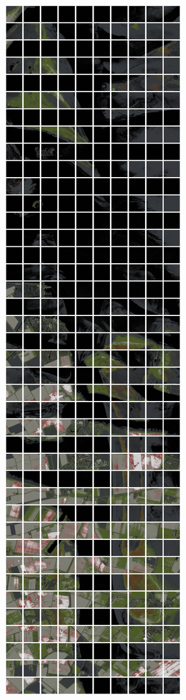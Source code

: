<html>
<div>
<img src="https://github.com/HakkaTjakka/NL_TILE_MAP/blob/main/18/600/-1044/r.6000.-10440.png" height="44" width="44">
<img src="https://github.com/HakkaTjakka/NL_TILE_MAP/blob/main/18/600/-1044/r.6001.-10440.png" height="44" width="44">
<img src="https://github.com/HakkaTjakka/NL_TILE_MAP/blob/main/18/600/-1044/r.6002.-10440.png" height="44" width="44">
<img src="https://github.com/HakkaTjakka/NL_TILE_MAP/blob/main/18/600/-1044/r.6003.-10440.png" height="44" width="44">
<img src="https://github.com/HakkaTjakka/NL_TILE_MAP/blob/main/18/600/-1044/r.6004.-10440.png" height="44" width="44">
<img src="https://github.com/HakkaTjakka/NL_TILE_MAP/blob/main/18/600/-1044/r.6005.-10440.png" height="44" width="44">
<img src="https://github.com/HakkaTjakka/NL_TILE_MAP/blob/main/18/600/-1044/r.6006.-10440.png" height="44" width="44">
<img src="https://github.com/HakkaTjakka/NL_TILE_MAP/blob/main/18/600/-1044/r.6007.-10440.png" height="44" width="44">
<img src="https://github.com/HakkaTjakka/NL_TILE_MAP/blob/main/18/600/-1044/r.6008.-10440.png" height="44" width="44">
<img src="https://github.com/HakkaTjakka/NL_TILE_MAP/blob/main/18/600/-1044/r.6009.-10440.png" height="44" width="44">
<img src="https://github.com/HakkaTjakka/NL_TILE_MAP/blob/main/18/601/-1044/r.6010.-10440.png" height="44" width="44">
<img src="https://github.com/HakkaTjakka/NL_TILE_MAP/blob/main/18/601/-1044/r.6011.-10440.png" height="44" width="44">
<img src="https://github.com/HakkaTjakka/NL_TILE_MAP/blob/main/18/601/-1044/r.6012.-10440.png" height="44" width="44">
<img src="https://github.com/HakkaTjakka/NL_TILE_MAP/blob/main/18/601/-1044/r.6013.-10440.png" height="44" width="44">
<img src="https://github.com/HakkaTjakka/NL_TILE_MAP/blob/main/18/601/-1044/r.6014.-10440.png" height="44" width="44">
<img src="https://github.com/HakkaTjakka/NL_TILE_MAP/blob/main/18/601/-1044/r.6015.-10440.png" height="44" width="44">
<img src="https://github.com/HakkaTjakka/NL_TILE_MAP/blob/main/18/601/-1044/r.6016.-10440.png" height="44" width="44">
<img src="https://github.com/HakkaTjakka/NL_TILE_MAP/blob/main/18/601/-1044/r.6017.-10440.png" height="44" width="44">
<img src="https://github.com/HakkaTjakka/NL_TILE_MAP/blob/main/18/601/-1044/r.6018.-10440.png" height="44" width="44">
<img src="https://github.com/HakkaTjakka/NL_TILE_MAP/blob/main/18/601/-1044/r.6019.-10440.png" height="44" width="44">
<br>
<img src="https://github.com/HakkaTjakka/NL_TILE_MAP/blob/main/18/600/-1044/r.6000.-10439.png" height="44" width="44">
<img src="https://github.com/HakkaTjakka/NL_TILE_MAP/blob/main/18/600/-1044/r.6001.-10439.png" height="44" width="44">
<img src="https://github.com/HakkaTjakka/NL_TILE_MAP/blob/main/18/600/-1044/r.6002.-10439.png" height="44" width="44">
<img src="https://github.com/HakkaTjakka/NL_TILE_MAP/blob/main/18/600/-1044/r.6003.-10439.png" height="44" width="44">
<img src="https://github.com/HakkaTjakka/NL_TILE_MAP/blob/main/18/600/-1044/r.6004.-10439.png" height="44" width="44">
<img src="https://github.com/HakkaTjakka/NL_TILE_MAP/blob/main/18/600/-1044/r.6005.-10439.png" height="44" width="44">
<img src="https://github.com/HakkaTjakka/NL_TILE_MAP/blob/main/18/600/-1044/r.6006.-10439.png" height="44" width="44">
<img src="https://github.com/HakkaTjakka/NL_TILE_MAP/blob/main/18/600/-1044/r.6007.-10439.png" height="44" width="44">
<img src="https://github.com/HakkaTjakka/NL_TILE_MAP/blob/main/18/600/-1044/r.6008.-10439.png" height="44" width="44">
<img src="https://github.com/HakkaTjakka/NL_TILE_MAP/blob/main/18/600/-1044/r.6009.-10439.png" height="44" width="44">
<img src="https://github.com/HakkaTjakka/NL_TILE_MAP/blob/main/18/601/-1044/r.6010.-10439.png" height="44" width="44">
<img src="https://github.com/HakkaTjakka/NL_TILE_MAP/blob/main/18/601/-1044/r.6011.-10439.png" height="44" width="44">
<img src="https://github.com/HakkaTjakka/NL_TILE_MAP/blob/main/18/601/-1044/r.6012.-10439.png" height="44" width="44">
<img src="https://github.com/HakkaTjakka/NL_TILE_MAP/blob/main/18/601/-1044/r.6013.-10439.png" height="44" width="44">
<img src="https://github.com/HakkaTjakka/NL_TILE_MAP/blob/main/18/601/-1044/r.6014.-10439.png" height="44" width="44">
<img src="https://github.com/HakkaTjakka/NL_TILE_MAP/blob/main/18/601/-1044/r.6015.-10439.png" height="44" width="44">
<img src="https://github.com/HakkaTjakka/NL_TILE_MAP/blob/main/18/601/-1044/r.6016.-10439.png" height="44" width="44">
<img src="https://github.com/HakkaTjakka/NL_TILE_MAP/blob/main/18/601/-1044/r.6017.-10439.png" height="44" width="44">
<img src="https://github.com/HakkaTjakka/NL_TILE_MAP/blob/main/18/601/-1044/r.6018.-10439.png" height="44" width="44">
<img src="https://github.com/HakkaTjakka/NL_TILE_MAP/blob/main/18/601/-1044/r.6019.-10439.png" height="44" width="44">
<br>
<img src="https://github.com/HakkaTjakka/NL_TILE_MAP/blob/main/18/600/-1044/r.6000.-10438.png" height="44" width="44">
<img src="https://github.com/HakkaTjakka/NL_TILE_MAP/blob/main/18/600/-1044/r.6001.-10438.png" height="44" width="44">
<img src="https://github.com/HakkaTjakka/NL_TILE_MAP/blob/main/18/600/-1044/r.6002.-10438.png" height="44" width="44">
<img src="https://github.com/HakkaTjakka/NL_TILE_MAP/blob/main/18/600/-1044/r.6003.-10438.png" height="44" width="44">
<img src="https://github.com/HakkaTjakka/NL_TILE_MAP/blob/main/18/600/-1044/r.6004.-10438.png" height="44" width="44">
<img src="https://github.com/HakkaTjakka/NL_TILE_MAP/blob/main/18/600/-1044/r.6005.-10438.png" height="44" width="44">
<img src="https://github.com/HakkaTjakka/NL_TILE_MAP/blob/main/18/600/-1044/r.6006.-10438.png" height="44" width="44">
<img src="https://github.com/HakkaTjakka/NL_TILE_MAP/blob/main/18/600/-1044/r.6007.-10438.png" height="44" width="44">
<img src="https://github.com/HakkaTjakka/NL_TILE_MAP/blob/main/18/600/-1044/r.6008.-10438.png" height="44" width="44">
<img src="https://github.com/HakkaTjakka/NL_TILE_MAP/blob/main/18/600/-1044/r.6009.-10438.png" height="44" width="44">
<img src="https://github.com/HakkaTjakka/NL_TILE_MAP/blob/main/18/601/-1044/r.6010.-10438.png" height="44" width="44">
<img src="https://github.com/HakkaTjakka/NL_TILE_MAP/blob/main/18/601/-1044/r.6011.-10438.png" height="44" width="44">
<img src="https://github.com/HakkaTjakka/NL_TILE_MAP/blob/main/18/601/-1044/r.6012.-10438.png" height="44" width="44">
<img src="https://github.com/HakkaTjakka/NL_TILE_MAP/blob/main/18/601/-1044/r.6013.-10438.png" height="44" width="44">
<img src="https://github.com/HakkaTjakka/NL_TILE_MAP/blob/main/18/601/-1044/r.6014.-10438.png" height="44" width="44">
<img src="https://github.com/HakkaTjakka/NL_TILE_MAP/blob/main/18/601/-1044/r.6015.-10438.png" height="44" width="44">
<img src="https://github.com/HakkaTjakka/NL_TILE_MAP/blob/main/18/601/-1044/r.6016.-10438.png" height="44" width="44">
<img src="https://github.com/HakkaTjakka/NL_TILE_MAP/blob/main/18/601/-1044/r.6017.-10438.png" height="44" width="44">
<img src="https://github.com/HakkaTjakka/NL_TILE_MAP/blob/main/18/601/-1044/r.6018.-10438.png" height="44" width="44">
<img src="https://github.com/HakkaTjakka/NL_TILE_MAP/blob/main/18/601/-1044/r.6019.-10438.png" height="44" width="44">
<br>
<img src="https://github.com/HakkaTjakka/NL_TILE_MAP/blob/main/18/600/-1044/r.6000.-10437.png" height="44" width="44">
<img src="https://github.com/HakkaTjakka/NL_TILE_MAP/blob/main/18/600/-1044/r.6001.-10437.png" height="44" width="44">
<img src="https://github.com/HakkaTjakka/NL_TILE_MAP/blob/main/18/600/-1044/r.6002.-10437.png" height="44" width="44">
<img src="https://github.com/HakkaTjakka/NL_TILE_MAP/blob/main/18/600/-1044/r.6003.-10437.png" height="44" width="44">
<img src="https://github.com/HakkaTjakka/NL_TILE_MAP/blob/main/18/600/-1044/r.6004.-10437.png" height="44" width="44">
<img src="https://github.com/HakkaTjakka/NL_TILE_MAP/blob/main/18/600/-1044/r.6005.-10437.png" height="44" width="44">
<img src="https://github.com/HakkaTjakka/NL_TILE_MAP/blob/main/18/600/-1044/r.6006.-10437.png" height="44" width="44">
<img src="https://github.com/HakkaTjakka/NL_TILE_MAP/blob/main/18/600/-1044/r.6007.-10437.png" height="44" width="44">
<img src="https://github.com/HakkaTjakka/NL_TILE_MAP/blob/main/18/600/-1044/r.6008.-10437.png" height="44" width="44">
<img src="https://github.com/HakkaTjakka/NL_TILE_MAP/blob/main/18/600/-1044/r.6009.-10437.png" height="44" width="44">
<img src="https://github.com/HakkaTjakka/NL_TILE_MAP/blob/main/18/601/-1044/r.6010.-10437.png" height="44" width="44">
<img src="https://github.com/HakkaTjakka/NL_TILE_MAP/blob/main/18/601/-1044/r.6011.-10437.png" height="44" width="44">
<img src="https://github.com/HakkaTjakka/NL_TILE_MAP/blob/main/18/601/-1044/r.6012.-10437.png" height="44" width="44">
<img src="https://github.com/HakkaTjakka/NL_TILE_MAP/blob/main/18/601/-1044/r.6013.-10437.png" height="44" width="44">
<img src="https://github.com/HakkaTjakka/NL_TILE_MAP/blob/main/18/601/-1044/r.6014.-10437.png" height="44" width="44">
<img src="https://github.com/HakkaTjakka/NL_TILE_MAP/blob/main/18/601/-1044/r.6015.-10437.png" height="44" width="44">
<img src="https://github.com/HakkaTjakka/NL_TILE_MAP/blob/main/18/601/-1044/r.6016.-10437.png" height="44" width="44">
<img src="https://github.com/HakkaTjakka/NL_TILE_MAP/blob/main/18/601/-1044/r.6017.-10437.png" height="44" width="44">
<img src="https://github.com/HakkaTjakka/NL_TILE_MAP/blob/main/18/601/-1044/r.6018.-10437.png" height="44" width="44">
<img src="https://github.com/HakkaTjakka/NL_TILE_MAP/blob/main/18/601/-1044/r.6019.-10437.png" height="44" width="44">
<br>
<img src="https://github.com/HakkaTjakka/NL_TILE_MAP/blob/main/18/600/-1044/r.6000.-10436.png" height="44" width="44">
<img src="https://github.com/HakkaTjakka/NL_TILE_MAP/blob/main/18/600/-1044/r.6001.-10436.png" height="44" width="44">
<img src="https://github.com/HakkaTjakka/NL_TILE_MAP/blob/main/18/600/-1044/r.6002.-10436.png" height="44" width="44">
<img src="https://github.com/HakkaTjakka/NL_TILE_MAP/blob/main/18/600/-1044/r.6003.-10436.png" height="44" width="44">
<img src="https://github.com/HakkaTjakka/NL_TILE_MAP/blob/main/18/600/-1044/r.6004.-10436.png" height="44" width="44">
<img src="https://github.com/HakkaTjakka/NL_TILE_MAP/blob/main/18/600/-1044/r.6005.-10436.png" height="44" width="44">
<img src="https://github.com/HakkaTjakka/NL_TILE_MAP/blob/main/18/600/-1044/r.6006.-10436.png" height="44" width="44">
<img src="https://github.com/HakkaTjakka/NL_TILE_MAP/blob/main/18/600/-1044/r.6007.-10436.png" height="44" width="44">
<img src="https://github.com/HakkaTjakka/NL_TILE_MAP/blob/main/18/600/-1044/r.6008.-10436.png" height="44" width="44">
<img src="https://github.com/HakkaTjakka/NL_TILE_MAP/blob/main/18/600/-1044/r.6009.-10436.png" height="44" width="44">
<img src="https://github.com/HakkaTjakka/NL_TILE_MAP/blob/main/18/601/-1044/r.6010.-10436.png" height="44" width="44">
<img src="https://github.com/HakkaTjakka/NL_TILE_MAP/blob/main/18/601/-1044/r.6011.-10436.png" height="44" width="44">
<img src="https://github.com/HakkaTjakka/NL_TILE_MAP/blob/main/18/601/-1044/r.6012.-10436.png" height="44" width="44">
<img src="https://github.com/HakkaTjakka/NL_TILE_MAP/blob/main/18/601/-1044/r.6013.-10436.png" height="44" width="44">
<img src="https://github.com/HakkaTjakka/NL_TILE_MAP/blob/main/18/601/-1044/r.6014.-10436.png" height="44" width="44">
<img src="https://github.com/HakkaTjakka/NL_TILE_MAP/blob/main/18/601/-1044/r.6015.-10436.png" height="44" width="44">
<img src="https://github.com/HakkaTjakka/NL_TILE_MAP/blob/main/18/601/-1044/r.6016.-10436.png" height="44" width="44">
<img src="https://github.com/HakkaTjakka/NL_TILE_MAP/blob/main/18/601/-1044/r.6017.-10436.png" height="44" width="44">
<img src="https://github.com/HakkaTjakka/NL_TILE_MAP/blob/main/18/601/-1044/r.6018.-10436.png" height="44" width="44">
<img src="https://github.com/HakkaTjakka/NL_TILE_MAP/blob/main/18/601/-1044/r.6019.-10436.png" height="44" width="44">
<br>
<img src="https://github.com/HakkaTjakka/NL_TILE_MAP/blob/main/18/600/-1044/r.6000.-10435.png" height="44" width="44">
<img src="https://github.com/HakkaTjakka/NL_TILE_MAP/blob/main/18/600/-1044/r.6001.-10435.png" height="44" width="44">
<img src="https://github.com/HakkaTjakka/NL_TILE_MAP/blob/main/18/600/-1044/r.6002.-10435.png" height="44" width="44">
<img src="https://github.com/HakkaTjakka/NL_TILE_MAP/blob/main/18/600/-1044/r.6003.-10435.png" height="44" width="44">
<img src="https://github.com/HakkaTjakka/NL_TILE_MAP/blob/main/18/600/-1044/r.6004.-10435.png" height="44" width="44">
<img src="https://github.com/HakkaTjakka/NL_TILE_MAP/blob/main/18/600/-1044/r.6005.-10435.png" height="44" width="44">
<img src="https://github.com/HakkaTjakka/NL_TILE_MAP/blob/main/18/600/-1044/r.6006.-10435.png" height="44" width="44">
<img src="https://github.com/HakkaTjakka/NL_TILE_MAP/blob/main/18/600/-1044/r.6007.-10435.png" height="44" width="44">
<img src="https://github.com/HakkaTjakka/NL_TILE_MAP/blob/main/18/600/-1044/r.6008.-10435.png" height="44" width="44">
<img src="https://github.com/HakkaTjakka/NL_TILE_MAP/blob/main/18/600/-1044/r.6009.-10435.png" height="44" width="44">
<img src="https://github.com/HakkaTjakka/NL_TILE_MAP/blob/main/18/601/-1044/r.6010.-10435.png" height="44" width="44">
<img src="https://github.com/HakkaTjakka/NL_TILE_MAP/blob/main/18/601/-1044/r.6011.-10435.png" height="44" width="44">
<img src="https://github.com/HakkaTjakka/NL_TILE_MAP/blob/main/18/601/-1044/r.6012.-10435.png" height="44" width="44">
<img src="https://github.com/HakkaTjakka/NL_TILE_MAP/blob/main/18/601/-1044/r.6013.-10435.png" height="44" width="44">
<img src="https://github.com/HakkaTjakka/NL_TILE_MAP/blob/main/18/601/-1044/r.6014.-10435.png" height="44" width="44">
<img src="https://github.com/HakkaTjakka/NL_TILE_MAP/blob/main/18/601/-1044/r.6015.-10435.png" height="44" width="44">
<img src="https://github.com/HakkaTjakka/NL_TILE_MAP/blob/main/18/601/-1044/r.6016.-10435.png" height="44" width="44">
<img src="https://github.com/HakkaTjakka/NL_TILE_MAP/blob/main/18/601/-1044/r.6017.-10435.png" height="44" width="44">
<img src="https://github.com/HakkaTjakka/NL_TILE_MAP/blob/main/18/601/-1044/r.6018.-10435.png" height="44" width="44">
<img src="https://github.com/HakkaTjakka/NL_TILE_MAP/blob/main/18/601/-1044/r.6019.-10435.png" height="44" width="44">
<br>
<img src="https://github.com/HakkaTjakka/NL_TILE_MAP/blob/main/18/600/-1044/r.6000.-10434.png" height="44" width="44">
<img src="https://github.com/HakkaTjakka/NL_TILE_MAP/blob/main/18/600/-1044/r.6001.-10434.png" height="44" width="44">
<img src="https://github.com/HakkaTjakka/NL_TILE_MAP/blob/main/18/600/-1044/r.6002.-10434.png" height="44" width="44">
<img src="https://github.com/HakkaTjakka/NL_TILE_MAP/blob/main/18/600/-1044/r.6003.-10434.png" height="44" width="44">
<img src="https://github.com/HakkaTjakka/NL_TILE_MAP/blob/main/18/600/-1044/r.6004.-10434.png" height="44" width="44">
<img src="https://github.com/HakkaTjakka/NL_TILE_MAP/blob/main/18/600/-1044/r.6005.-10434.png" height="44" width="44">
<img src="https://github.com/HakkaTjakka/NL_TILE_MAP/blob/main/18/600/-1044/r.6006.-10434.png" height="44" width="44">
<img src="https://github.com/HakkaTjakka/NL_TILE_MAP/blob/main/18/600/-1044/r.6007.-10434.png" height="44" width="44">
<img src="https://github.com/HakkaTjakka/NL_TILE_MAP/blob/main/18/600/-1044/r.6008.-10434.png" height="44" width="44">
<img src="https://github.com/HakkaTjakka/NL_TILE_MAP/blob/main/18/600/-1044/r.6009.-10434.png" height="44" width="44">
<img src="https://github.com/HakkaTjakka/NL_TILE_MAP/blob/main/18/601/-1044/r.6010.-10434.png" height="44" width="44">
<img src="https://github.com/HakkaTjakka/NL_TILE_MAP/blob/main/18/601/-1044/r.6011.-10434.png" height="44" width="44">
<img src="https://github.com/HakkaTjakka/NL_TILE_MAP/blob/main/18/601/-1044/r.6012.-10434.png" height="44" width="44">
<img src="https://github.com/HakkaTjakka/NL_TILE_MAP/blob/main/18/601/-1044/r.6013.-10434.png" height="44" width="44">
<img src="https://github.com/HakkaTjakka/NL_TILE_MAP/blob/main/18/601/-1044/r.6014.-10434.png" height="44" width="44">
<img src="https://github.com/HakkaTjakka/NL_TILE_MAP/blob/main/18/601/-1044/r.6015.-10434.png" height="44" width="44">
<img src="https://github.com/HakkaTjakka/NL_TILE_MAP/blob/main/18/601/-1044/r.6016.-10434.png" height="44" width="44">
<img src="https://github.com/HakkaTjakka/NL_TILE_MAP/blob/main/18/601/-1044/r.6017.-10434.png" height="44" width="44">
<img src="https://github.com/HakkaTjakka/NL_TILE_MAP/blob/main/18/601/-1044/r.6018.-10434.png" height="44" width="44">
<img src="https://github.com/HakkaTjakka/NL_TILE_MAP/blob/main/18/601/-1044/r.6019.-10434.png" height="44" width="44">
<br>
<img src="https://github.com/HakkaTjakka/NL_TILE_MAP/blob/main/18/600/-1044/r.6000.-10433.png" height="44" width="44">
<img src="https://github.com/HakkaTjakka/NL_TILE_MAP/blob/main/18/600/-1044/r.6001.-10433.png" height="44" width="44">
<img src="https://github.com/HakkaTjakka/NL_TILE_MAP/blob/main/18/600/-1044/r.6002.-10433.png" height="44" width="44">
<img src="https://github.com/HakkaTjakka/NL_TILE_MAP/blob/main/18/600/-1044/r.6003.-10433.png" height="44" width="44">
<img src="https://github.com/HakkaTjakka/NL_TILE_MAP/blob/main/18/600/-1044/r.6004.-10433.png" height="44" width="44">
<img src="https://github.com/HakkaTjakka/NL_TILE_MAP/blob/main/18/600/-1044/r.6005.-10433.png" height="44" width="44">
<img src="https://github.com/HakkaTjakka/NL_TILE_MAP/blob/main/18/600/-1044/r.6006.-10433.png" height="44" width="44">
<img src="https://github.com/HakkaTjakka/NL_TILE_MAP/blob/main/18/600/-1044/r.6007.-10433.png" height="44" width="44">
<img src="https://github.com/HakkaTjakka/NL_TILE_MAP/blob/main/18/600/-1044/r.6008.-10433.png" height="44" width="44">
<img src="https://github.com/HakkaTjakka/NL_TILE_MAP/blob/main/18/600/-1044/r.6009.-10433.png" height="44" width="44">
<img src="https://github.com/HakkaTjakka/NL_TILE_MAP/blob/main/18/601/-1044/r.6010.-10433.png" height="44" width="44">
<img src="https://github.com/HakkaTjakka/NL_TILE_MAP/blob/main/18/601/-1044/r.6011.-10433.png" height="44" width="44">
<img src="https://github.com/HakkaTjakka/NL_TILE_MAP/blob/main/18/601/-1044/r.6012.-10433.png" height="44" width="44">
<img src="https://github.com/HakkaTjakka/NL_TILE_MAP/blob/main/18/601/-1044/r.6013.-10433.png" height="44" width="44">
<img src="https://github.com/HakkaTjakka/NL_TILE_MAP/blob/main/18/601/-1044/r.6014.-10433.png" height="44" width="44">
<img src="https://github.com/HakkaTjakka/NL_TILE_MAP/blob/main/18/601/-1044/r.6015.-10433.png" height="44" width="44">
<img src="https://github.com/HakkaTjakka/NL_TILE_MAP/blob/main/18/601/-1044/r.6016.-10433.png" height="44" width="44">
<img src="https://github.com/HakkaTjakka/NL_TILE_MAP/blob/main/18/601/-1044/r.6017.-10433.png" height="44" width="44">
<img src="https://github.com/HakkaTjakka/NL_TILE_MAP/blob/main/18/601/-1044/r.6018.-10433.png" height="44" width="44">
<img src="https://github.com/HakkaTjakka/NL_TILE_MAP/blob/main/18/601/-1044/r.6019.-10433.png" height="44" width="44">
<br>
<img src="https://github.com/HakkaTjakka/NL_TILE_MAP/blob/main/18/600/-1044/r.6000.-10432.png" height="44" width="44">
<img src="https://github.com/HakkaTjakka/NL_TILE_MAP/blob/main/18/600/-1044/r.6001.-10432.png" height="44" width="44">
<img src="https://github.com/HakkaTjakka/NL_TILE_MAP/blob/main/18/600/-1044/r.6002.-10432.png" height="44" width="44">
<img src="https://github.com/HakkaTjakka/NL_TILE_MAP/blob/main/18/600/-1044/r.6003.-10432.png" height="44" width="44">
<img src="https://github.com/HakkaTjakka/NL_TILE_MAP/blob/main/18/600/-1044/r.6004.-10432.png" height="44" width="44">
<img src="https://github.com/HakkaTjakka/NL_TILE_MAP/blob/main/18/600/-1044/r.6005.-10432.png" height="44" width="44">
<img src="https://github.com/HakkaTjakka/NL_TILE_MAP/blob/main/18/600/-1044/r.6006.-10432.png" height="44" width="44">
<img src="https://github.com/HakkaTjakka/NL_TILE_MAP/blob/main/18/600/-1044/r.6007.-10432.png" height="44" width="44">
<img src="https://github.com/HakkaTjakka/NL_TILE_MAP/blob/main/18/600/-1044/r.6008.-10432.png" height="44" width="44">
<img src="https://github.com/HakkaTjakka/NL_TILE_MAP/blob/main/18/600/-1044/r.6009.-10432.png" height="44" width="44">
<img src="https://github.com/HakkaTjakka/NL_TILE_MAP/blob/main/18/601/-1044/r.6010.-10432.png" height="44" width="44">
<img src="https://github.com/HakkaTjakka/NL_TILE_MAP/blob/main/18/601/-1044/r.6011.-10432.png" height="44" width="44">
<img src="https://github.com/HakkaTjakka/NL_TILE_MAP/blob/main/18/601/-1044/r.6012.-10432.png" height="44" width="44">
<img src="https://github.com/HakkaTjakka/NL_TILE_MAP/blob/main/18/601/-1044/r.6013.-10432.png" height="44" width="44">
<img src="https://github.com/HakkaTjakka/NL_TILE_MAP/blob/main/18/601/-1044/r.6014.-10432.png" height="44" width="44">
<img src="https://github.com/HakkaTjakka/NL_TILE_MAP/blob/main/18/601/-1044/r.6015.-10432.png" height="44" width="44">
<img src="https://github.com/HakkaTjakka/NL_TILE_MAP/blob/main/18/601/-1044/r.6016.-10432.png" height="44" width="44">
<img src="https://github.com/HakkaTjakka/NL_TILE_MAP/blob/main/18/601/-1044/r.6017.-10432.png" height="44" width="44">
<img src="https://github.com/HakkaTjakka/NL_TILE_MAP/blob/main/18/601/-1044/r.6018.-10432.png" height="44" width="44">
<img src="https://github.com/HakkaTjakka/NL_TILE_MAP/blob/main/18/601/-1044/r.6019.-10432.png" height="44" width="44">
<br>
<img src="https://github.com/HakkaTjakka/NL_TILE_MAP/blob/main/18/600/-1044/r.6000.-10431.png" height="44" width="44">
<img src="https://github.com/HakkaTjakka/NL_TILE_MAP/blob/main/18/600/-1044/r.6001.-10431.png" height="44" width="44">
<img src="https://github.com/HakkaTjakka/NL_TILE_MAP/blob/main/18/600/-1044/r.6002.-10431.png" height="44" width="44">
<img src="https://github.com/HakkaTjakka/NL_TILE_MAP/blob/main/18/600/-1044/r.6003.-10431.png" height="44" width="44">
<img src="https://github.com/HakkaTjakka/NL_TILE_MAP/blob/main/18/600/-1044/r.6004.-10431.png" height="44" width="44">
<img src="https://github.com/HakkaTjakka/NL_TILE_MAP/blob/main/18/600/-1044/r.6005.-10431.png" height="44" width="44">
<img src="https://github.com/HakkaTjakka/NL_TILE_MAP/blob/main/18/600/-1044/r.6006.-10431.png" height="44" width="44">
<img src="https://github.com/HakkaTjakka/NL_TILE_MAP/blob/main/18/600/-1044/r.6007.-10431.png" height="44" width="44">
<img src="https://github.com/HakkaTjakka/NL_TILE_MAP/blob/main/18/600/-1044/r.6008.-10431.png" height="44" width="44">
<img src="https://github.com/HakkaTjakka/NL_TILE_MAP/blob/main/18/600/-1044/r.6009.-10431.png" height="44" width="44">
<img src="https://github.com/HakkaTjakka/NL_TILE_MAP/blob/main/18/601/-1044/r.6010.-10431.png" height="44" width="44">
<img src="https://github.com/HakkaTjakka/NL_TILE_MAP/blob/main/18/601/-1044/r.6011.-10431.png" height="44" width="44">
<img src="https://github.com/HakkaTjakka/NL_TILE_MAP/blob/main/18/601/-1044/r.6012.-10431.png" height="44" width="44">
<img src="https://github.com/HakkaTjakka/NL_TILE_MAP/blob/main/18/601/-1044/r.6013.-10431.png" height="44" width="44">
<img src="https://github.com/HakkaTjakka/NL_TILE_MAP/blob/main/18/601/-1044/r.6014.-10431.png" height="44" width="44">
<img src="https://github.com/HakkaTjakka/NL_TILE_MAP/blob/main/18/601/-1044/r.6015.-10431.png" height="44" width="44">
<img src="https://github.com/HakkaTjakka/NL_TILE_MAP/blob/main/18/601/-1044/r.6016.-10431.png" height="44" width="44">
<img src="https://github.com/HakkaTjakka/NL_TILE_MAP/blob/main/18/601/-1044/r.6017.-10431.png" height="44" width="44">
<img src="https://github.com/HakkaTjakka/NL_TILE_MAP/blob/main/18/601/-1044/r.6018.-10431.png" height="44" width="44">
<img src="https://github.com/HakkaTjakka/NL_TILE_MAP/blob/main/18/601/-1044/r.6019.-10431.png" height="44" width="44">
<br>
<img src="https://github.com/HakkaTjakka/NL_TILE_MAP/blob/main/18/600/-1043/r.6000.-10430.png" height="44" width="44">
<img src="https://github.com/HakkaTjakka/NL_TILE_MAP/blob/main/18/600/-1043/r.6001.-10430.png" height="44" width="44">
<img src="https://github.com/HakkaTjakka/NL_TILE_MAP/blob/main/18/600/-1043/r.6002.-10430.png" height="44" width="44">
<img src="https://github.com/HakkaTjakka/NL_TILE_MAP/blob/main/18/600/-1043/r.6003.-10430.png" height="44" width="44">
<img src="https://github.com/HakkaTjakka/NL_TILE_MAP/blob/main/18/600/-1043/r.6004.-10430.png" height="44" width="44">
<img src="https://github.com/HakkaTjakka/NL_TILE_MAP/blob/main/18/600/-1043/r.6005.-10430.png" height="44" width="44">
<img src="https://github.com/HakkaTjakka/NL_TILE_MAP/blob/main/18/600/-1043/r.6006.-10430.png" height="44" width="44">
<img src="https://github.com/HakkaTjakka/NL_TILE_MAP/blob/main/18/600/-1043/r.6007.-10430.png" height="44" width="44">
<img src="https://github.com/HakkaTjakka/NL_TILE_MAP/blob/main/18/600/-1043/r.6008.-10430.png" height="44" width="44">
<img src="https://github.com/HakkaTjakka/NL_TILE_MAP/blob/main/18/600/-1043/r.6009.-10430.png" height="44" width="44">
<img src="https://github.com/HakkaTjakka/NL_TILE_MAP/blob/main/18/601/-1043/r.6010.-10430.png" height="44" width="44">
<img src="https://github.com/HakkaTjakka/NL_TILE_MAP/blob/main/18/601/-1043/r.6011.-10430.png" height="44" width="44">
<img src="https://github.com/HakkaTjakka/NL_TILE_MAP/blob/main/18/601/-1043/r.6012.-10430.png" height="44" width="44">
<img src="https://github.com/HakkaTjakka/NL_TILE_MAP/blob/main/18/601/-1043/r.6013.-10430.png" height="44" width="44">
<img src="https://github.com/HakkaTjakka/NL_TILE_MAP/blob/main/18/601/-1043/r.6014.-10430.png" height="44" width="44">
<img src="https://github.com/HakkaTjakka/NL_TILE_MAP/blob/main/18/601/-1043/r.6015.-10430.png" height="44" width="44">
<img src="https://github.com/HakkaTjakka/NL_TILE_MAP/blob/main/18/601/-1043/r.6016.-10430.png" height="44" width="44">
<img src="https://github.com/HakkaTjakka/NL_TILE_MAP/blob/main/18/601/-1043/r.6017.-10430.png" height="44" width="44">
<img src="https://github.com/HakkaTjakka/NL_TILE_MAP/blob/main/18/601/-1043/r.6018.-10430.png" height="44" width="44">
<img src="https://github.com/HakkaTjakka/NL_TILE_MAP/blob/main/18/601/-1043/r.6019.-10430.png" height="44" width="44">
<br>
<img src="https://github.com/HakkaTjakka/NL_TILE_MAP/blob/main/18/600/-1043/r.6000.-10429.png" height="44" width="44">
<img src="https://github.com/HakkaTjakka/NL_TILE_MAP/blob/main/18/600/-1043/r.6001.-10429.png" height="44" width="44">
<img src="https://github.com/HakkaTjakka/NL_TILE_MAP/blob/main/18/600/-1043/r.6002.-10429.png" height="44" width="44">
<img src="https://github.com/HakkaTjakka/NL_TILE_MAP/blob/main/18/600/-1043/r.6003.-10429.png" height="44" width="44">
<img src="https://github.com/HakkaTjakka/NL_TILE_MAP/blob/main/18/600/-1043/r.6004.-10429.png" height="44" width="44">
<img src="https://github.com/HakkaTjakka/NL_TILE_MAP/blob/main/18/600/-1043/r.6005.-10429.png" height="44" width="44">
<img src="https://github.com/HakkaTjakka/NL_TILE_MAP/blob/main/18/600/-1043/r.6006.-10429.png" height="44" width="44">
<img src="https://github.com/HakkaTjakka/NL_TILE_MAP/blob/main/18/600/-1043/r.6007.-10429.png" height="44" width="44">
<img src="https://github.com/HakkaTjakka/NL_TILE_MAP/blob/main/18/600/-1043/r.6008.-10429.png" height="44" width="44">
<img src="https://github.com/HakkaTjakka/NL_TILE_MAP/blob/main/18/600/-1043/r.6009.-10429.png" height="44" width="44">
<img src="https://github.com/HakkaTjakka/NL_TILE_MAP/blob/main/18/601/-1043/r.6010.-10429.png" height="44" width="44">
<img src="https://github.com/HakkaTjakka/NL_TILE_MAP/blob/main/18/601/-1043/r.6011.-10429.png" height="44" width="44">
<img src="https://github.com/HakkaTjakka/NL_TILE_MAP/blob/main/18/601/-1043/r.6012.-10429.png" height="44" width="44">
<img src="https://github.com/HakkaTjakka/NL_TILE_MAP/blob/main/18/601/-1043/r.6013.-10429.png" height="44" width="44">
<img src="https://github.com/HakkaTjakka/NL_TILE_MAP/blob/main/18/601/-1043/r.6014.-10429.png" height="44" width="44">
<img src="https://github.com/HakkaTjakka/NL_TILE_MAP/blob/main/18/601/-1043/r.6015.-10429.png" height="44" width="44">
<img src="https://github.com/HakkaTjakka/NL_TILE_MAP/blob/main/18/601/-1043/r.6016.-10429.png" height="44" width="44">
<img src="https://github.com/HakkaTjakka/NL_TILE_MAP/blob/main/18/601/-1043/r.6017.-10429.png" height="44" width="44">
<img src="https://github.com/HakkaTjakka/NL_TILE_MAP/blob/main/18/601/-1043/r.6018.-10429.png" height="44" width="44">
<img src="https://github.com/HakkaTjakka/NL_TILE_MAP/blob/main/18/601/-1043/r.6019.-10429.png" height="44" width="44">
<br>
<img src="https://github.com/HakkaTjakka/NL_TILE_MAP/blob/main/18/600/-1043/r.6000.-10428.png" height="44" width="44">
<img src="https://github.com/HakkaTjakka/NL_TILE_MAP/blob/main/18/600/-1043/r.6001.-10428.png" height="44" width="44">
<img src="https://github.com/HakkaTjakka/NL_TILE_MAP/blob/main/18/600/-1043/r.6002.-10428.png" height="44" width="44">
<img src="https://github.com/HakkaTjakka/NL_TILE_MAP/blob/main/18/600/-1043/r.6003.-10428.png" height="44" width="44">
<img src="https://github.com/HakkaTjakka/NL_TILE_MAP/blob/main/18/600/-1043/r.6004.-10428.png" height="44" width="44">
<img src="https://github.com/HakkaTjakka/NL_TILE_MAP/blob/main/18/600/-1043/r.6005.-10428.png" height="44" width="44">
<img src="https://github.com/HakkaTjakka/NL_TILE_MAP/blob/main/18/600/-1043/r.6006.-10428.png" height="44" width="44">
<img src="https://github.com/HakkaTjakka/NL_TILE_MAP/blob/main/18/600/-1043/r.6007.-10428.png" height="44" width="44">
<img src="https://github.com/HakkaTjakka/NL_TILE_MAP/blob/main/18/600/-1043/r.6008.-10428.png" height="44" width="44">
<img src="https://github.com/HakkaTjakka/NL_TILE_MAP/blob/main/18/600/-1043/r.6009.-10428.png" height="44" width="44">
<img src="https://github.com/HakkaTjakka/NL_TILE_MAP/blob/main/18/601/-1043/r.6010.-10428.png" height="44" width="44">
<img src="https://github.com/HakkaTjakka/NL_TILE_MAP/blob/main/18/601/-1043/r.6011.-10428.png" height="44" width="44">
<img src="https://github.com/HakkaTjakka/NL_TILE_MAP/blob/main/18/601/-1043/r.6012.-10428.png" height="44" width="44">
<img src="https://github.com/HakkaTjakka/NL_TILE_MAP/blob/main/18/601/-1043/r.6013.-10428.png" height="44" width="44">
<img src="https://github.com/HakkaTjakka/NL_TILE_MAP/blob/main/18/601/-1043/r.6014.-10428.png" height="44" width="44">
<img src="https://github.com/HakkaTjakka/NL_TILE_MAP/blob/main/18/601/-1043/r.6015.-10428.png" height="44" width="44">
<img src="https://github.com/HakkaTjakka/NL_TILE_MAP/blob/main/18/601/-1043/r.6016.-10428.png" height="44" width="44">
<img src="https://github.com/HakkaTjakka/NL_TILE_MAP/blob/main/18/601/-1043/r.6017.-10428.png" height="44" width="44">
<img src="https://github.com/HakkaTjakka/NL_TILE_MAP/blob/main/18/601/-1043/r.6018.-10428.png" height="44" width="44">
<img src="https://github.com/HakkaTjakka/NL_TILE_MAP/blob/main/18/601/-1043/r.6019.-10428.png" height="44" width="44">
<br>
<img src="https://github.com/HakkaTjakka/NL_TILE_MAP/blob/main/18/600/-1043/r.6000.-10427.png" height="44" width="44">
<img src="https://github.com/HakkaTjakka/NL_TILE_MAP/blob/main/18/600/-1043/r.6001.-10427.png" height="44" width="44">
<img src="https://github.com/HakkaTjakka/NL_TILE_MAP/blob/main/18/600/-1043/r.6002.-10427.png" height="44" width="44">
<img src="https://github.com/HakkaTjakka/NL_TILE_MAP/blob/main/18/600/-1043/r.6003.-10427.png" height="44" width="44">
<img src="https://github.com/HakkaTjakka/NL_TILE_MAP/blob/main/18/600/-1043/r.6004.-10427.png" height="44" width="44">
<img src="https://github.com/HakkaTjakka/NL_TILE_MAP/blob/main/18/600/-1043/r.6005.-10427.png" height="44" width="44">
<img src="https://github.com/HakkaTjakka/NL_TILE_MAP/blob/main/18/600/-1043/r.6006.-10427.png" height="44" width="44">
<img src="https://github.com/HakkaTjakka/NL_TILE_MAP/blob/main/18/600/-1043/r.6007.-10427.png" height="44" width="44">
<img src="https://github.com/HakkaTjakka/NL_TILE_MAP/blob/main/18/600/-1043/r.6008.-10427.png" height="44" width="44">
<img src="https://github.com/HakkaTjakka/NL_TILE_MAP/blob/main/18/600/-1043/r.6009.-10427.png" height="44" width="44">
<img src="https://github.com/HakkaTjakka/NL_TILE_MAP/blob/main/18/601/-1043/r.6010.-10427.png" height="44" width="44">
<img src="https://github.com/HakkaTjakka/NL_TILE_MAP/blob/main/18/601/-1043/r.6011.-10427.png" height="44" width="44">
<img src="https://github.com/HakkaTjakka/NL_TILE_MAP/blob/main/18/601/-1043/r.6012.-10427.png" height="44" width="44">
<img src="https://github.com/HakkaTjakka/NL_TILE_MAP/blob/main/18/601/-1043/r.6013.-10427.png" height="44" width="44">
<img src="https://github.com/HakkaTjakka/NL_TILE_MAP/blob/main/18/601/-1043/r.6014.-10427.png" height="44" width="44">
<img src="https://github.com/HakkaTjakka/NL_TILE_MAP/blob/main/18/601/-1043/r.6015.-10427.png" height="44" width="44">
<img src="https://github.com/HakkaTjakka/NL_TILE_MAP/blob/main/18/601/-1043/r.6016.-10427.png" height="44" width="44">
<img src="https://github.com/HakkaTjakka/NL_TILE_MAP/blob/main/18/601/-1043/r.6017.-10427.png" height="44" width="44">
<img src="https://github.com/HakkaTjakka/NL_TILE_MAP/blob/main/18/601/-1043/r.6018.-10427.png" height="44" width="44">
<img src="https://github.com/HakkaTjakka/NL_TILE_MAP/blob/main/18/601/-1043/r.6019.-10427.png" height="44" width="44">
<br>
<img src="https://github.com/HakkaTjakka/NL_TILE_MAP/blob/main/18/600/-1043/r.6000.-10426.png" height="44" width="44">
<img src="https://github.com/HakkaTjakka/NL_TILE_MAP/blob/main/18/600/-1043/r.6001.-10426.png" height="44" width="44">
<img src="https://github.com/HakkaTjakka/NL_TILE_MAP/blob/main/18/600/-1043/r.6002.-10426.png" height="44" width="44">
<img src="https://github.com/HakkaTjakka/NL_TILE_MAP/blob/main/18/600/-1043/r.6003.-10426.png" height="44" width="44">
<img src="https://github.com/HakkaTjakka/NL_TILE_MAP/blob/main/18/600/-1043/r.6004.-10426.png" height="44" width="44">
<img src="https://github.com/HakkaTjakka/NL_TILE_MAP/blob/main/18/600/-1043/r.6005.-10426.png" height="44" width="44">
<img src="https://github.com/HakkaTjakka/NL_TILE_MAP/blob/main/18/600/-1043/r.6006.-10426.png" height="44" width="44">
<img src="https://github.com/HakkaTjakka/NL_TILE_MAP/blob/main/18/600/-1043/r.6007.-10426.png" height="44" width="44">
<img src="https://github.com/HakkaTjakka/NL_TILE_MAP/blob/main/18/600/-1043/r.6008.-10426.png" height="44" width="44">
<img src="https://github.com/HakkaTjakka/NL_TILE_MAP/blob/main/18/600/-1043/r.6009.-10426.png" height="44" width="44">
<img src="https://github.com/HakkaTjakka/NL_TILE_MAP/blob/main/18/601/-1043/r.6010.-10426.png" height="44" width="44">
<img src="https://github.com/HakkaTjakka/NL_TILE_MAP/blob/main/18/601/-1043/r.6011.-10426.png" height="44" width="44">
<img src="https://github.com/HakkaTjakka/NL_TILE_MAP/blob/main/18/601/-1043/r.6012.-10426.png" height="44" width="44">
<img src="https://github.com/HakkaTjakka/NL_TILE_MAP/blob/main/18/601/-1043/r.6013.-10426.png" height="44" width="44">
<img src="https://github.com/HakkaTjakka/NL_TILE_MAP/blob/main/18/601/-1043/r.6014.-10426.png" height="44" width="44">
<img src="https://github.com/HakkaTjakka/NL_TILE_MAP/blob/main/18/601/-1043/r.6015.-10426.png" height="44" width="44">
<img src="https://github.com/HakkaTjakka/NL_TILE_MAP/blob/main/18/601/-1043/r.6016.-10426.png" height="44" width="44">
<img src="https://github.com/HakkaTjakka/NL_TILE_MAP/blob/main/18/601/-1043/r.6017.-10426.png" height="44" width="44">
<img src="https://github.com/HakkaTjakka/NL_TILE_MAP/blob/main/18/601/-1043/r.6018.-10426.png" height="44" width="44">
<img src="https://github.com/HakkaTjakka/NL_TILE_MAP/blob/main/18/601/-1043/r.6019.-10426.png" height="44" width="44">
<br>
<img src="https://github.com/HakkaTjakka/NL_TILE_MAP/blob/main/18/600/-1043/r.6000.-10425.png" height="44" width="44">
<img src="https://github.com/HakkaTjakka/NL_TILE_MAP/blob/main/18/600/-1043/r.6001.-10425.png" height="44" width="44">
<img src="https://github.com/HakkaTjakka/NL_TILE_MAP/blob/main/18/600/-1043/r.6002.-10425.png" height="44" width="44">
<img src="https://github.com/HakkaTjakka/NL_TILE_MAP/blob/main/18/600/-1043/r.6003.-10425.png" height="44" width="44">
<img src="https://github.com/HakkaTjakka/NL_TILE_MAP/blob/main/18/600/-1043/r.6004.-10425.png" height="44" width="44">
<img src="https://github.com/HakkaTjakka/NL_TILE_MAP/blob/main/18/600/-1043/r.6005.-10425.png" height="44" width="44">
<img src="https://github.com/HakkaTjakka/NL_TILE_MAP/blob/main/18/600/-1043/r.6006.-10425.png" height="44" width="44">
<img src="https://github.com/HakkaTjakka/NL_TILE_MAP/blob/main/18/600/-1043/r.6007.-10425.png" height="44" width="44">
<img src="https://github.com/HakkaTjakka/NL_TILE_MAP/blob/main/18/600/-1043/r.6008.-10425.png" height="44" width="44">
<img src="https://github.com/HakkaTjakka/NL_TILE_MAP/blob/main/18/600/-1043/r.6009.-10425.png" height="44" width="44">
<img src="https://github.com/HakkaTjakka/NL_TILE_MAP/blob/main/18/601/-1043/r.6010.-10425.png" height="44" width="44">
<img src="https://github.com/HakkaTjakka/NL_TILE_MAP/blob/main/18/601/-1043/r.6011.-10425.png" height="44" width="44">
<img src="https://github.com/HakkaTjakka/NL_TILE_MAP/blob/main/18/601/-1043/r.6012.-10425.png" height="44" width="44">
<img src="https://github.com/HakkaTjakka/NL_TILE_MAP/blob/main/18/601/-1043/r.6013.-10425.png" height="44" width="44">
<img src="https://github.com/HakkaTjakka/NL_TILE_MAP/blob/main/18/601/-1043/r.6014.-10425.png" height="44" width="44">
<img src="https://github.com/HakkaTjakka/NL_TILE_MAP/blob/main/18/601/-1043/r.6015.-10425.png" height="44" width="44">
<img src="https://github.com/HakkaTjakka/NL_TILE_MAP/blob/main/18/601/-1043/r.6016.-10425.png" height="44" width="44">
<img src="https://github.com/HakkaTjakka/NL_TILE_MAP/blob/main/18/601/-1043/r.6017.-10425.png" height="44" width="44">
<img src="https://github.com/HakkaTjakka/NL_TILE_MAP/blob/main/18/601/-1043/r.6018.-10425.png" height="44" width="44">
<img src="https://github.com/HakkaTjakka/NL_TILE_MAP/blob/main/18/601/-1043/r.6019.-10425.png" height="44" width="44">
<br>
<img src="https://github.com/HakkaTjakka/NL_TILE_MAP/blob/main/18/600/-1043/r.6000.-10424.png" height="44" width="44">
<img src="https://github.com/HakkaTjakka/NL_TILE_MAP/blob/main/18/600/-1043/r.6001.-10424.png" height="44" width="44">
<img src="https://github.com/HakkaTjakka/NL_TILE_MAP/blob/main/18/600/-1043/r.6002.-10424.png" height="44" width="44">
<img src="https://github.com/HakkaTjakka/NL_TILE_MAP/blob/main/18/600/-1043/r.6003.-10424.png" height="44" width="44">
<img src="https://github.com/HakkaTjakka/NL_TILE_MAP/blob/main/18/600/-1043/r.6004.-10424.png" height="44" width="44">
<img src="https://github.com/HakkaTjakka/NL_TILE_MAP/blob/main/18/600/-1043/r.6005.-10424.png" height="44" width="44">
<img src="https://github.com/HakkaTjakka/NL_TILE_MAP/blob/main/18/600/-1043/r.6006.-10424.png" height="44" width="44">
<img src="https://github.com/HakkaTjakka/NL_TILE_MAP/blob/main/18/600/-1043/r.6007.-10424.png" height="44" width="44">
<img src="https://github.com/HakkaTjakka/NL_TILE_MAP/blob/main/18/600/-1043/r.6008.-10424.png" height="44" width="44">
<img src="https://github.com/HakkaTjakka/NL_TILE_MAP/blob/main/18/600/-1043/r.6009.-10424.png" height="44" width="44">
<img src="https://github.com/HakkaTjakka/NL_TILE_MAP/blob/main/18/601/-1043/r.6010.-10424.png" height="44" width="44">
<img src="https://github.com/HakkaTjakka/NL_TILE_MAP/blob/main/18/601/-1043/r.6011.-10424.png" height="44" width="44">
<img src="https://github.com/HakkaTjakka/NL_TILE_MAP/blob/main/18/601/-1043/r.6012.-10424.png" height="44" width="44">
<img src="https://github.com/HakkaTjakka/NL_TILE_MAP/blob/main/18/601/-1043/r.6013.-10424.png" height="44" width="44">
<img src="https://github.com/HakkaTjakka/NL_TILE_MAP/blob/main/18/601/-1043/r.6014.-10424.png" height="44" width="44">
<img src="https://github.com/HakkaTjakka/NL_TILE_MAP/blob/main/18/601/-1043/r.6015.-10424.png" height="44" width="44">
<img src="https://github.com/HakkaTjakka/NL_TILE_MAP/blob/main/18/601/-1043/r.6016.-10424.png" height="44" width="44">
<img src="https://github.com/HakkaTjakka/NL_TILE_MAP/blob/main/18/601/-1043/r.6017.-10424.png" height="44" width="44">
<img src="https://github.com/HakkaTjakka/NL_TILE_MAP/blob/main/18/601/-1043/r.6018.-10424.png" height="44" width="44">
<img src="https://github.com/HakkaTjakka/NL_TILE_MAP/blob/main/18/601/-1043/r.6019.-10424.png" height="44" width="44">
<br>
<img src="https://github.com/HakkaTjakka/NL_TILE_MAP/blob/main/18/600/-1043/r.6000.-10423.png" height="44" width="44">
<img src="https://github.com/HakkaTjakka/NL_TILE_MAP/blob/main/18/600/-1043/r.6001.-10423.png" height="44" width="44">
<img src="https://github.com/HakkaTjakka/NL_TILE_MAP/blob/main/18/600/-1043/r.6002.-10423.png" height="44" width="44">
<img src="https://github.com/HakkaTjakka/NL_TILE_MAP/blob/main/18/600/-1043/r.6003.-10423.png" height="44" width="44">
<img src="https://github.com/HakkaTjakka/NL_TILE_MAP/blob/main/18/600/-1043/r.6004.-10423.png" height="44" width="44">
<img src="https://github.com/HakkaTjakka/NL_TILE_MAP/blob/main/18/600/-1043/r.6005.-10423.png" height="44" width="44">
<img src="https://github.com/HakkaTjakka/NL_TILE_MAP/blob/main/18/600/-1043/r.6006.-10423.png" height="44" width="44">
<img src="https://github.com/HakkaTjakka/NL_TILE_MAP/blob/main/18/600/-1043/r.6007.-10423.png" height="44" width="44">
<img src="https://github.com/HakkaTjakka/NL_TILE_MAP/blob/main/18/600/-1043/r.6008.-10423.png" height="44" width="44">
<img src="https://github.com/HakkaTjakka/NL_TILE_MAP/blob/main/18/600/-1043/r.6009.-10423.png" height="44" width="44">
<img src="https://github.com/HakkaTjakka/NL_TILE_MAP/blob/main/18/601/-1043/r.6010.-10423.png" height="44" width="44">
<img src="https://github.com/HakkaTjakka/NL_TILE_MAP/blob/main/18/601/-1043/r.6011.-10423.png" height="44" width="44">
<img src="https://github.com/HakkaTjakka/NL_TILE_MAP/blob/main/18/601/-1043/r.6012.-10423.png" height="44" width="44">
<img src="https://github.com/HakkaTjakka/NL_TILE_MAP/blob/main/18/601/-1043/r.6013.-10423.png" height="44" width="44">
<img src="https://github.com/HakkaTjakka/NL_TILE_MAP/blob/main/18/601/-1043/r.6014.-10423.png" height="44" width="44">
<img src="https://github.com/HakkaTjakka/NL_TILE_MAP/blob/main/18/601/-1043/r.6015.-10423.png" height="44" width="44">
<img src="https://github.com/HakkaTjakka/NL_TILE_MAP/blob/main/18/601/-1043/r.6016.-10423.png" height="44" width="44">
<img src="https://github.com/HakkaTjakka/NL_TILE_MAP/blob/main/18/601/-1043/r.6017.-10423.png" height="44" width="44">
<img src="https://github.com/HakkaTjakka/NL_TILE_MAP/blob/main/18/601/-1043/r.6018.-10423.png" height="44" width="44">
<img src="https://github.com/HakkaTjakka/NL_TILE_MAP/blob/main/18/601/-1043/r.6019.-10423.png" height="44" width="44">
<br>
<img src="https://github.com/HakkaTjakka/NL_TILE_MAP/blob/main/18/600/-1043/r.6000.-10422.png" height="44" width="44">
<img src="https://github.com/HakkaTjakka/NL_TILE_MAP/blob/main/18/600/-1043/r.6001.-10422.png" height="44" width="44">
<img src="https://github.com/HakkaTjakka/NL_TILE_MAP/blob/main/18/600/-1043/r.6002.-10422.png" height="44" width="44">
<img src="https://github.com/HakkaTjakka/NL_TILE_MAP/blob/main/18/600/-1043/r.6003.-10422.png" height="44" width="44">
<img src="https://github.com/HakkaTjakka/NL_TILE_MAP/blob/main/18/600/-1043/r.6004.-10422.png" height="44" width="44">
<img src="https://github.com/HakkaTjakka/NL_TILE_MAP/blob/main/18/600/-1043/r.6005.-10422.png" height="44" width="44">
<img src="https://github.com/HakkaTjakka/NL_TILE_MAP/blob/main/18/600/-1043/r.6006.-10422.png" height="44" width="44">
<img src="https://github.com/HakkaTjakka/NL_TILE_MAP/blob/main/18/600/-1043/r.6007.-10422.png" height="44" width="44">
<img src="https://github.com/HakkaTjakka/NL_TILE_MAP/blob/main/18/600/-1043/r.6008.-10422.png" height="44" width="44">
<img src="https://github.com/HakkaTjakka/NL_TILE_MAP/blob/main/18/600/-1043/r.6009.-10422.png" height="44" width="44">
<img src="https://github.com/HakkaTjakka/NL_TILE_MAP/blob/main/18/601/-1043/r.6010.-10422.png" height="44" width="44">
<img src="https://github.com/HakkaTjakka/NL_TILE_MAP/blob/main/18/601/-1043/r.6011.-10422.png" height="44" width="44">
<img src="https://github.com/HakkaTjakka/NL_TILE_MAP/blob/main/18/601/-1043/r.6012.-10422.png" height="44" width="44">
<img src="https://github.com/HakkaTjakka/NL_TILE_MAP/blob/main/18/601/-1043/r.6013.-10422.png" height="44" width="44">
<img src="https://github.com/HakkaTjakka/NL_TILE_MAP/blob/main/18/601/-1043/r.6014.-10422.png" height="44" width="44">
<img src="https://github.com/HakkaTjakka/NL_TILE_MAP/blob/main/18/601/-1043/r.6015.-10422.png" height="44" width="44">
<img src="https://github.com/HakkaTjakka/NL_TILE_MAP/blob/main/18/601/-1043/r.6016.-10422.png" height="44" width="44">
<img src="https://github.com/HakkaTjakka/NL_TILE_MAP/blob/main/18/601/-1043/r.6017.-10422.png" height="44" width="44">
<img src="https://github.com/HakkaTjakka/NL_TILE_MAP/blob/main/18/601/-1043/r.6018.-10422.png" height="44" width="44">
<img src="https://github.com/HakkaTjakka/NL_TILE_MAP/blob/main/18/601/-1043/r.6019.-10422.png" height="44" width="44">
<br>
<img src="https://github.com/HakkaTjakka/NL_TILE_MAP/blob/main/18/600/-1043/r.6000.-10421.png" height="44" width="44">
<img src="https://github.com/HakkaTjakka/NL_TILE_MAP/blob/main/18/600/-1043/r.6001.-10421.png" height="44" width="44">
<img src="https://github.com/HakkaTjakka/NL_TILE_MAP/blob/main/18/600/-1043/r.6002.-10421.png" height="44" width="44">
<img src="https://github.com/HakkaTjakka/NL_TILE_MAP/blob/main/18/600/-1043/r.6003.-10421.png" height="44" width="44">
<img src="https://github.com/HakkaTjakka/NL_TILE_MAP/blob/main/18/600/-1043/r.6004.-10421.png" height="44" width="44">
<img src="https://github.com/HakkaTjakka/NL_TILE_MAP/blob/main/18/600/-1043/r.6005.-10421.png" height="44" width="44">
<img src="https://github.com/HakkaTjakka/NL_TILE_MAP/blob/main/18/600/-1043/r.6006.-10421.png" height="44" width="44">
<img src="https://github.com/HakkaTjakka/NL_TILE_MAP/blob/main/18/600/-1043/r.6007.-10421.png" height="44" width="44">
<img src="https://github.com/HakkaTjakka/NL_TILE_MAP/blob/main/18/600/-1043/r.6008.-10421.png" height="44" width="44">
<img src="https://github.com/HakkaTjakka/NL_TILE_MAP/blob/main/18/600/-1043/r.6009.-10421.png" height="44" width="44">
<img src="https://github.com/HakkaTjakka/NL_TILE_MAP/blob/main/18/601/-1043/r.6010.-10421.png" height="44" width="44">
<img src="https://github.com/HakkaTjakka/NL_TILE_MAP/blob/main/18/601/-1043/r.6011.-10421.png" height="44" width="44">
<img src="https://github.com/HakkaTjakka/NL_TILE_MAP/blob/main/18/601/-1043/r.6012.-10421.png" height="44" width="44">
<img src="https://github.com/HakkaTjakka/NL_TILE_MAP/blob/main/18/601/-1043/r.6013.-10421.png" height="44" width="44">
<img src="https://github.com/HakkaTjakka/NL_TILE_MAP/blob/main/18/601/-1043/r.6014.-10421.png" height="44" width="44">
<img src="https://github.com/HakkaTjakka/NL_TILE_MAP/blob/main/18/601/-1043/r.6015.-10421.png" height="44" width="44">
<img src="https://github.com/HakkaTjakka/NL_TILE_MAP/blob/main/18/601/-1043/r.6016.-10421.png" height="44" width="44">
<img src="https://github.com/HakkaTjakka/NL_TILE_MAP/blob/main/18/601/-1043/r.6017.-10421.png" height="44" width="44">
<img src="https://github.com/HakkaTjakka/NL_TILE_MAP/blob/main/18/601/-1043/r.6018.-10421.png" height="44" width="44">
<img src="https://github.com/HakkaTjakka/NL_TILE_MAP/blob/main/18/601/-1043/r.6019.-10421.png" height="44" width="44">
<br>
</div>
</html>
